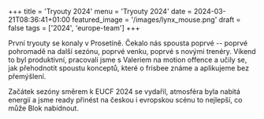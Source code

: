 +++
title = 'Tryouty 2024'
menu = 'Tryouty 2024'
date = 2024-03-21T08:36:41+01:00
featured_image = '/images/lynx_mouse.png'
draft = false
tags = ['2024', 'europe-team']
+++

První tryouty se konaly v Prosetíně. Čekalo nás spousta poprvé -- poprvé pohromadě na další sezónu, poprvé venku, poprvé s novými trenéry. Víkend to byl produktivní, pracovali jsme s Valeriem na motion offence a učily se, jak přehodnotit spoustu konceptů, které o frisbee známe a aplikujeme bez přemýšlení.

<!--more-->

Začátek sezóny směrem k EUCF 2024 se vydařil, atmosféra byla nabitá energií a jsme ready přinést na českou i evropskou scénu to nejlepší, co může Blok nabídnout.